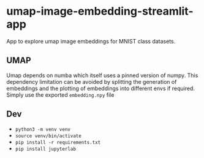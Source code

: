 # umap-image-embedding-streamlit-app
App to explore umap image embeddings for MNIST class datasets.

## UMAP
Umap depends on numba which itself uses a pinned version of numpy. This dependency limitation can be avoided by splitting the generation of embeddings and the plotting of embeddings into different envs if required. Simply use the exported `embedding.npy` file

## Dev
* `python3 -m venv venv`
* `source venv/bin/activate`
* `pip install -r requirements.txt`
* `pip install jupyterlab`